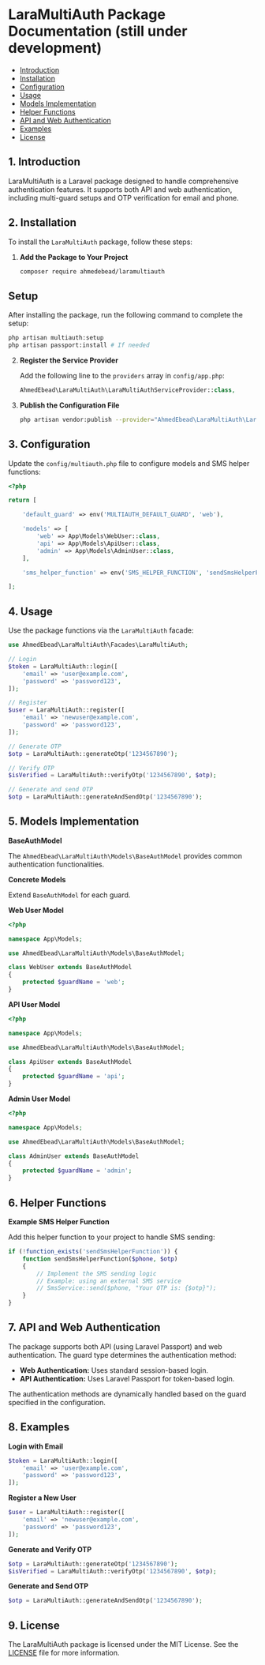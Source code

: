 # LaraMultiAuth Package Documentation (still under development)

*   [Introduction](#introduction)
*   [Installation](#installation)
*   [Configuration](#configuration)
*   [Usage](#usage)
*   [Models Implementation](#models-implementation)
*   [Helper Functions](#helper-functions)
*   [API and Web Authentication](#api-and-web-authentication)
*   [Examples](#examples)
*   [License](#license)

## 1\. Introduction

LaraMultiAuth is a Laravel package designed to handle comprehensive authentication features. It supports both API and web authentication, including multi-guard setups and OTP verification for email and phone.

## 2\. Installation

To install the `LaraMultiAuth` package, follow these steps:

1.  **Add the Package to Your Project**

    ```bash
    composer require ahmedebead/laramultiauth
    ```

## Setup

After installing the package, run the following command to complete the setup:

```bash
php artisan multiauth:setup
php artisan passport:install # If needed 

```

2.  **Register the Service Provider**

    Add the following line to the `providers` array in `config/app.php`:

    ```php
    AhmedEbead\LaraMultiAuth\LaraMultiAuthServiceProvider::class,
    ```

3.  **Publish the Configuration File**

    ```bash
    php artisan vendor:publish --provider="AhmedEbead\LaraMultiAuth\LaraMultiAuthServiceProvider"
    ```


## 3\. Configuration

Update the `config/multiauth.php` file to configure models and SMS helper functions:

```php
<?php

return [

    'default_guard' => env('MULTIAUTH_DEFAULT_GUARD', 'web'),

    'models' => [
        'web' => App\Models\WebUser::class,
        'api' => App\Models\ApiUser::class,
        'admin' => App\Models\AdminUser::class,
    ],

    'sms_helper_function' => env('SMS_HELPER_FUNCTION', 'sendSmsHelperFunction'),

];
```

## 4\. Usage

Use the package functions via the `LaraMultiAuth` facade:

```php
use AhmedEbead\LaraMultiAuth\Facades\LaraMultiAuth;

// Login
$token = LaraMultiAuth::login([
    'email' => 'user@example.com',
    'password' => 'password123',
]);

// Register
$user = LaraMultiAuth::register([
    'email' => 'newuser@example.com',
    'password' => 'password123',
]);

// Generate OTP
$otp = LaraMultiAuth::generateOtp('1234567890');

// Verify OTP
$isVerified = LaraMultiAuth::verifyOtp('1234567890', $otp);

// Generate and send OTP
$otp = LaraMultiAuth::generateAndSendOtp('1234567890');
```

## 5\. Models Implementation

**BaseAuthModel**

The `AhmedEbead\LaraMultiAuth\Models\BaseAuthModel` provides common authentication functionalities.

**Concrete Models**

Extend `BaseAuthModel` for each guard.

**Web User Model**

```php
<?php

namespace App\Models;

use AhmedEbead\LaraMultiAuth\Models\BaseAuthModel;

class WebUser extends BaseAuthModel
{
    protected $guardName = 'web';
}
```

**API User Model**

```php
<?php

namespace App\Models;

use AhmedEbead\LaraMultiAuth\Models\BaseAuthModel;

class ApiUser extends BaseAuthModel
{
    protected $guardName = 'api';
}
```

**Admin User Model**

```php
<?php

namespace App\Models;

use AhmedEbead\LaraMultiAuth\Models\BaseAuthModel;

class AdminUser extends BaseAuthModel
{
    protected $guardName = 'admin';
}
```

## 6\. Helper Functions

**Example SMS Helper Function**

Add this helper function to your project to handle SMS sending:

```php
if (!function_exists('sendSmsHelperFunction')) {
    function sendSmsHelperFunction($phone, $otp)
    {
        // Implement the SMS sending logic
        // Example: using an external SMS service
        // SmsService::send($phone, "Your OTP is: {$otp}");
    }
}
```



## 7\. API and Web Authentication

The package supports both API (using Laravel Passport) and web authentication. The guard type determines the authentication method:

*   **Web Authentication:** Uses standard session-based login.
*   **API Authentication:** Uses Laravel Passport for token-based login.

The authentication methods are dynamically handled based on the guard specified in the configuration.

## 8\. Examples

**Login with Email**

```php
$token = LaraMultiAuth::login([
    'email' => 'user@example.com',
    'password' => 'password123',
]);
```

**Register a New User**

```php
$user = LaraMultiAuth::register([
    'email' => 'newuser@example.com',
    'password' => 'password123',
]);
```

**Generate and Verify OTP**

```php
$otp = LaraMultiAuth::generateOtp('1234567890');
$isVerified = LaraMultiAuth::verifyOtp('1234567890', $otp);
```

**Generate and Send OTP**

```php
$otp = LaraMultiAuth::generateAndSendOtp('1234567890');
```

## 9\. License

The LaraMultiAuth package is licensed under the MIT License. See the [LICENSE](LICENSE) file for more information.
